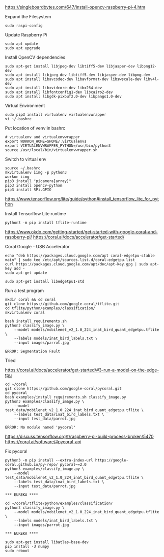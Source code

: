 
https://singleboardbytes.com/647/install-opencv-raspberry-pi-4.htm

Expand the Filesystem
```commandline
sudo raspi-config
```
Update Raspberry Pi
```commandline
sudo apt update
sudo apt upgrade
```
Install OpenCV dependencies
```commandline
sudo apt-get install libjpeg-dev libtiff5-dev libjasper-dev libpng12-dev
sudo apt install libjpeg-dev libtiff5-dev libjasper-dev libpng-dev
sudo apt install libavcodec-dev libavformat-dev libswscale-dev libv4l-dev
sudo apt install libxvidcore-dev libx264-dev
sudo apt install libfontconfig1-dev libcairo2-dev
sudo apt install libgdk-pixbuf2.0-dev libpango1.0-dev
```
Virtual Environment
```commandline
sudo pip3 install virtualenv virtualenvwrapper
vi ~/.bashrc
```
Put location of venv in bashrc
```text
# virtualenv and virtualenvwrapper
export WORKON_HOME=$HOME/.virtualenvs
export VIRTUALENVWRAPPER_PYTHON=/usr/bin/python3
source /usr/local/bin/virtualenvwrapper.sh
```
Switch to virtual env
```commandline
source ~/.bashrc
mkvirtualenv iimg -p python3
workon iimg
pip3 install "picamera[array]"
pip3 install opencv-python
pip3 install RPi.GPIO
```
https://www.tensorflow.org/lite/guide/python#install_tensorflow_lite_for_python

Install Tensorflow Lite runtime
```commandline
python3 -m pip install tflite-runtime
```
https://www.okdo.com/getting-started/get-started-with-google-coral-and-raspberry-pi/
https://coral.ai/docs/accelerator/get-started/

Coral Google - USB Accelerator
```commandline
echo "deb https://packages.cloud.google.com/apt coral-edgetpu-stable main" | sudo tee /etc/apt/sources.list.d/coral-edgetpu.list
curl https://packages.cloud.google.com/apt/doc/apt-key.gpg | sudo apt-key add -
sudo apt-get update

sudo apt-get install libedgetpu1-std
```

Run a test program
```commandline
mkdir coral && cd coral
git clone https://github.com/google-coral/tflite.git
cd tflite/python/examples/classification/
mkvirtualenv coral

bash install_requirements.sh
python3 classify_image.py \
    --model models/mobilenet_v2_1.0_224_inat_bird_quant_edgetpu.tflite \
    --labels models/inat_bird_labels.txt \
    --input images/parrot.jpg

ERROR: Segmentation Fault
```

Tried

https://coral.ai/docs/accelerator/get-started/#3-run-a-model-on-the-edge-tpu
```commandline
cd ~/coral
git clone https://github.com/google-coral/pycoral.git
cd pycoral
bash examples/install_requirements.sh classify_image.py
python3 examples/classify_image.py \
    --model test_data/mobilenet_v2_1.0_224_inat_bird_quant_edgetpu.tflite \
    --labels test_data/inat_bird_labels.txt \
    --input test_data/parrot.jpg
    
ERROR: No module named 'pycoral'
```
https://discuss.tensorflow.org/t/raspberry-pi-build-process-broken/5470
https://coral.ai/software/#pycoral-api

Fix pycoral
```commandline
python3 -m pip install --extra-index-url https://google-coral.github.io/py-repo/ pycoral~=2.0
python3 examples/classify_image.py \
    --model test_data/mobilenet_v2_1.0_224_inat_bird_quant_edgetpu.tflite \
    --labels test_data/inat_bird_labels.txt \
    --input test_data/parrot.jpg
    
*** EUREKA ****

cd ~/coral/tflite/python/examples/classification/
python3 classify_image.py \
    --model models/mobilenet_v2_1.0_224_inat_bird_quant_edgetpu.tflite \
    --labels models/inat_bird_labels.txt \
    --input images/parrot.jpg
    
*** EUREKA ****
```


```commandline
sudo apt-get install libatlas-base-dev
pip install -U numpy
sudo reboot
```
